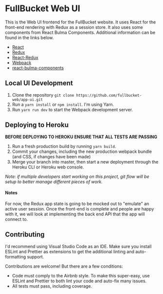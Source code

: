 # FullBucket Web UI

This is the Web UI frontend for the FullBucket website. It uses React for the front-end rendering with Redux as a session store. It also uses some components from React Bulma Components. Additional information can be found in the links below.

- [React](https://reactjs.org/)
- [Redux](https://redux.js.org/)
- [React-Redux](https://github.com/reduxjs/react-redux)
- [Webpack](https://webpack.js.org/)
- [react-bulma-components](https://www.npmjs.com/package/react-bulma-components)

## Local UI Development

1. Clone the repository `git clone https://github.com/fullbucket-web/app-ui.git`
2. Run a `yarn install` or `npm install`. I'm using Yarn.
3. Run `yarn run dev` to start the Webpack development server.

## Deploying to Heroku
**BEFORE DEPLOYING TO HEROKU ENSURE THAT ALL TESTS ARE PASSING**
1. Run a fresh production build by running `yarn build`.
2. Commit your changes, including the new production webpack bundle (and CSS, if changes have been made)
3. Merge your branch into master, then start a new deployment through the Heroku CLI or Heroku web console.

*Note: if multiple developers start working on this project, git flow will be setup to better manage different pieces of work.*

#### Notes

For now, the Redux app state is going to be mocked out to "emulate" an active user session. Once the front-end is complete and people are happy with it, we will look at implementing the back end API that the app will connect to.

## Contributing

I'd recommend using Visual Studio Code as an IDE. Make sure you install ESLint and Prettier as extensions to get the additional linting and auto-formatting support.

Contributions are welcome! But there are a few conditions:

- Code must comply to the Airbnb style. To make this super-easy, use ESLint and Prettier to both lint your code and auto-fix many issues.
- All tests must pass, including coverage.

